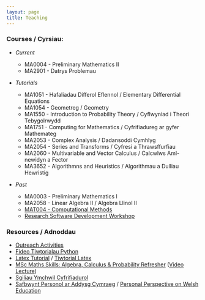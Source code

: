 ```yaml
---
layout: page
title: Teaching
---
```


### Courses / Cyrsiau:

  + *Current*
    + MA0004 - Preliminary Mathematics II
    + MA2901 - Datrys Problemau

  
  + *Tutorials*
    + MA1051 - Hafaliadau Differol Eflennol / Elementary Differential Equations
    + MA1054 - Geometreg / Geometry
    + MA1550 - Introduction to Probability Theory / Cyflwyniad i Theori Tebygolrwydd
    + MA1751 - Computing for Mathematics / Cyfrifiadureg ar gyfer Mathemateg
    + MA2053 - Complex Analysis / Dadansoddi Cymhlyg
    + MA2054 - Series and Transforms / Cyfresi a Thrawsffurfiau
    + MA2060 - Multivariable and Vector Calculus / Calcwlws Aml-newidyn a Fector
    + MA3652 - Algorithmns and Heuristics / Algorithmau a Dulliau Hewristig

  
  + *Past*
    + MA0003 - Preliminary Mathematics I
    + MA2058 - Linear Algebra II / Algebra Llinol II
    + [MAT004 - Computational Methods](/cm/)
    + [Research Software Development Workshop](https://vknight.org/rsd/)


### Resources / Adnoddau

  + [Outreach Activities](/outreach/)
  + [Fideo Tiwtorialau Python](/teaching/tiwtorialau-python/)
  + [Latex Tutorial](/teaching/latex-refresher/) / [Tiwtorial Latex](/teaching/latex-refresher/cy/)
  + [MSc Maths Skills: Algebra, Calculus & Probability Refresher](/MSc_week_0/maths_skills.pdf) ([Video Lecture](https://www.youtube.com/watch?v=u-WcTJmH2i8))
  + [Sgiliau Ymchwil Cyfrifiadurol](https://sgiliauymchwilcyfrifiadurol.github.io/)
  + [Safbwynt Personol ar Addysg Cymraeg](/teaching/addysg-cymraeg/) / [Personal Perspective on Welsh Education](/teaching/addysg-cymraeg/en/)